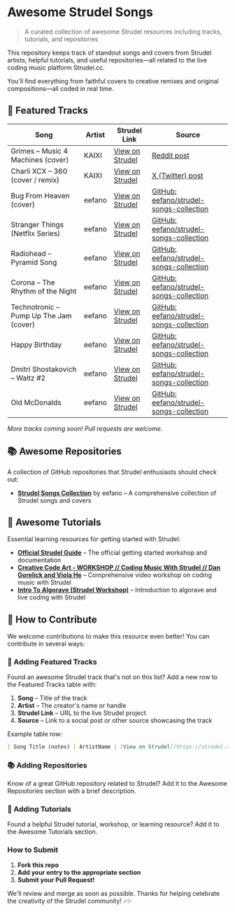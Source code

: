 # Awesome Strudel Songs

> A curated collection of awesome Strudel resources including tracks, tutorials, and repositories

This repository keeps track of standout songs and covers from Strudel artists, helpful tutorials, and useful repositories—all related to the live coding music platform Strudel.cc.

You'll find everything from faithful covers to creative remixes and original compositions—all coded in real time.

## 🎵 Featured Tracks

| Song                                        | Artist   | Strudel Link                                           | Source                                                                                   |
|---------------------------------------------|----------|--------------------------------------------------------|------------------------------------------------------------------------------------------|
| Grimes – Music 4 Machines (cover)           | KAIXI    | [View on Strudel](https://strudel.cc/?sOc7cVTqJHUU)     | [Reddit post](https://www.reddit.com/r/Grimes/comments/1cqhk68/i_made_a_cover_of_grimes_music_4_machines_with/) |
| Charli XCX – 360 (cover / remix)            | KAIXI    | [View on Strudel](https://strudel.cc/?2ErYTSUotoaQ)     | [X (Twitter) post](https://x.com/xxkaixi/status/1926482951174234429)                      |
| Bug From Heaven (cover)                     | eefano   | [View on Strudel](https://strudel.cc/?I6tz-5JrPnC9)     | [GitHub: eefano/strudel-songs-collection](https://github.com/eefano/strudel-songs-collection/blob/main/bugfromheaven.js) |
| Stranger Things (Netflix Series)            | eefano   | [View on Strudel](https://strudel.cc/?jq8RmPcjADF9)     | [GitHub: eefano/strudel-songs-collection](https://github.com/eefano/strudel-songs-collection) |
| Radiohead – Pyramid Song                    | eefano   | [View on Strudel](https://strudel.cc/?MeMCjUtlCAoK)     | [GitHub: eefano/strudel-songs-collection](https://github.com/eefano/strudel-songs-collection) |
| Corona – The Rhythm of the Night            | eefano   | [View on Strudel](https://strudel.cc/?ReHB6EHNb81b)     | [GitHub: eefano/strudel-songs-collection](https://github.com/eefano/strudel-songs-collection) |
| Technotronic – Pump Up The Jam (cover)      | eefano   | [View on Strudel](https://strudel.cc/?UAVGnDf_1EV1)     | [GitHub: eefano/strudel-songs-collection](https://github.com/eefano/strudel-songs-collection) |
| Happy Birthday                              | eefano   | [View on Strudel](https://strudel.cc/?DLqP6rcF6lZc)     | [GitHub: eefano/strudel-songs-collection](https://github.com/eefano/strudel-songs-collection) |
| Dmitri Shostakovich – Waltz #2              | eefano   | [View on Strudel](https://strudel.cc/?o2VwC4Jq66XI)     | [GitHub: eefano/strudel-songs-collection](https://github.com/eefano/strudel-songs-collection) |
| Old McDonalds                               | eefano   | [View on Strudel](https://strudel.cc/?rDUAQ7v1lODK)     | [GitHub: eefano/strudel-songs-collection](https://github.com/eefano/strudel-songs-collection) |

*More tracks coming soon! Pull requests are welcome.*

## 📚 Awesome Repositories

A collection of GitHub repositories that Strudel enthusiasts should check out:

- **[Strudel Songs Collection](https://github.com/eefano/strudel-songs-collection)** by eefano – A comprehensive collection of Strudel songs and covers

## 📖 Awesome Tutorials

Essential learning resources for getting started with Strudel:

- **[Official Strudel Guide](https://strudel.cc/workshop/getting-started/)** – The official getting started workshop and documentation
- **[Creative Code Art - WORKSHOP // Coding Music With Strudel // Dan Gorelick and Viola He](https://www.youtube.com/watch?v=oqyAJ4WeKoU&ab_channel=CreativeCodeArt)** – Comprehensive video workshop on coding music with Strudel
- **[Intro To Algorave (Strudel Workshop)](https://glfmn.io/presentations/algorave/)** – Introduction to algorave and live coding with Strudel

## 🚀 How to Contribute

We welcome contributions to make this resource even better! You can contribute in several ways:

### 🎵 Adding Featured Tracks

Found an awesome Strudel track that's not on this list? Add a new row to the Featured Tracks table with:

1. **Song** – Title of the track
2. **Artist** – The creator's name or handle  
3. **Strudel Link** – URL to the live Strudel project  
4. **Source** – Link to a social post or other source showcasing the track  

Example table row:
```markdown
| Song Title (notes) | ArtistName | [View on Strudel](https://strudel.cc/?yourLinkHere) | [Source](https://link.to/your/source) |
```

### 📚 Adding Repositories

Know of a great GitHub repository related to Strudel? Add it to the Awesome Repositories section with a brief description.

### 📖 Adding Tutorials

Found a helpful Strudel tutorial, workshop, or learning resource? Add it to the Awesome Tutorials section.

### How to Submit

1. **Fork this repo**
2. **Add your entry to the appropriate section**
3. **Submit your Pull Request!**

We'll review and merge as soon as possible. Thanks for helping celebrate the creativity of the Strudel community! 🎶✨